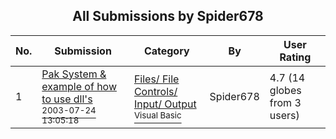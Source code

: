 ﻿<div align="center">

## All Submissions by Spider678

</div>

No.  | Submission | Category | By   | User Rating
---- | ---------- | -------- | ---- | -----------
1 | [Pak System & example of how to use dll's<br /><sup>2003-07-24 13:05:18</sup>](https://github.com/Planet-Source-Code/spider678-pak-system-example-of-how-to-use-dll-s__1-47145) | [Files/ File Controls/ Input/ Output<br /><sup>Visual Basic</sup>](../ByCategory/files-file-controls-input-output__1-3.md) | Spider678 | 4.7 (14 globes from 3 users)
